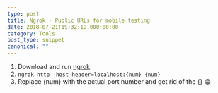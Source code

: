 ```yaml
---
type: post
title: Ngrok - Public URLs for mobile testing
date: 2018-07-21T19:32:19.000+00:00
category: Tools
post_type: snippet
canonical: ""
---
```


1.  Download and run [ngrok](https://ngrok.com/)
2.  `ngrok http -host-header=localhost:{num} {num}`
3.  Replace {num} with the actual port number and get rid of the {} 😁
